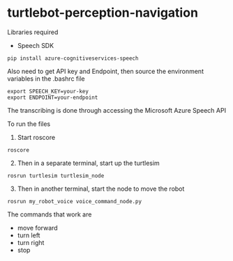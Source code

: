 # turtlebot-perception-navigation

Libraries required
- Speech SDK

```
pip install azure-cognitiveservices-speech
```
Also need to get API key and Endpoint, then source the environment variables in the .bashrc file
```
export SPEECH_KEY=your-key
export ENDPOINT=your-endpoint
```
The transcribing is done through accessing the Microsoft Azure Speech API

To run the files

1. Start roscore
```
roscore
```
2. Then in a separate terminal, start up the turtlesim
```
rosrun turtlesim turtlesim_node
```
3. Then in another terminal, start the node to move the robot
```
rosrun my_robot_voice voice_command_node.py
```

The commands that work are
- move forward
- turn left
- turn right
- stop